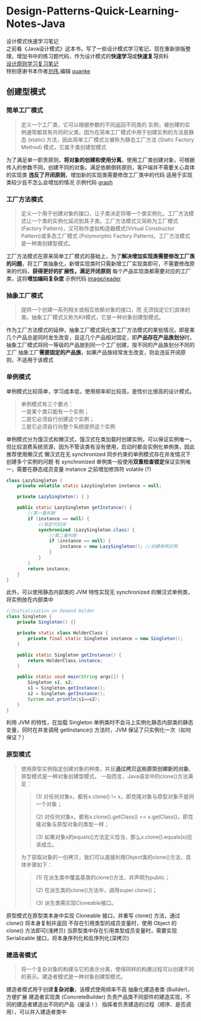 
# Design-Patterns-Quick-Learning-Notes-Java
设计模式快速学习笔记  
之前看《Java设计模式》这本书，写了一些设计模式学习笔记，现在重新排版整理，增加书中的练习题代码，作为设计模式的**快速学习**或**快速复习**资料  
[设计原则学习复习笔记](https://github.com/HuangZhiAn/Design-Patterns-Quick-Learning-Notes-Java/blob/master/Object-Oriented-Design-Principles.md)  
特别感谢书本作者[刘伟](http://blog.csdn.net/lovelion),编辑 [quanke](http://quanke.name)

## 创建型模式
### 简单工厂模式

> 定义一个工厂类，它可以根据参数的不同返回不同类的 实例，被创建的实例通常都具有共同的父类。因为在简单工厂模式中用于创建实例的方法是静态
> (static) 方法，因此简单工厂模式又被称为静态工厂方法 (Static Factory Method) 模式，它属于类创建型模式

为了满足单一职责原则，**将对象的创建和使用分离**，使用工厂类创建对象，可根据传入的参数不同，创建不同的对象。满足依赖倒转原则，客户端并不需要关心具体的实现类
**违反了开闭原则**，增加新的实现类需要修改工厂类中的代码
适用于实现类较少且不怎么会增加的情况 
示例代码 [graph](https://github.com/HuangZhiAn/Design-Pattern-with-Java-Learn/tree/master/src/main/factory/simple/graph)

### 工厂方法模式

> 定义一个用于创建对象的接口，让子类决定将哪一个类实例化。工厂方法模式让一个类的实例化延迟到其子类。工厂方法模式又简称为工厂模式
> (Factory Pattern)，又可称作虚拟构造器模式(Virtual Constructor Pattern)或多态工厂模式
> (Polymorphic Factory Pattern)。工厂方法模式是一种类创建型模式。

工厂方法模式在原来简单工厂模式的基础上，为了**解决增加实现类需要修改工厂类的问题**，将工厂类抽象化，新增实现类时只需新增工厂实现类即可，不需要修改原来的代码，**获得更好的扩展性，满足开闭原则**
每个产品实现类都需要对应的工厂类，这将**增加编码复杂度** 
示例代码 [image/reader](https://github.com/HuangZhiAn/Design-Pattern-with-Java-Learn/tree/master/src/main/factory/image/reader)

### 抽象工厂模式

> 提供一个创建一系列相关或相互依赖对象的接口，而 无须指定它们具体的类。抽象工厂模式又称为Kit模式，它是一种对象创建型模式。

作为工厂方法模式的延伸，抽象工厂模式简化类工厂方法模式的某些情况，即是某几个产品总是同时发生改变，且这几个产品相对固定，即**产品存在产品族划分**时。抽象工厂模式将同一等级的产品放到同一个工厂创建，按不同的产品族划分不同的工厂
抽象工厂**需要固定的产品族**，如果产品族经常发生改变，则会违反开闭原则，不适用于该模式

### 单例模式
单例模式比较简单，学习成本低，使用频率却比较高，是性价比很高的设计模式。

> 单例模式有三个要点：  
> 一是某个类只能有一个实例；  
> 二是它必须自行创建这个实例；  
> 三是它必须自行向整个系统提供这个实例  

单例模式分为饿汉式和懒汉式，饿汉式在类加载时创建实例，可以保证实例唯一，但比较浪费系统资源，因为不管该类有没有使用，启动时都会实例化单例类，因此推荐使用懒汉式
懒汉式在无 synchronized 同步约束的单例模式存在并发情况下创建多个实例的问题
有 synchronized 单例类一般使用**双重检查锁定**保证实例唯一，需要在静态成员变量 instance 之前增加修饰符 volatile (?)
```java
class LazySingleton {   
    private volatile static LazySingleton instance = null;   

    private LazySingleton() { }   

    public static LazySingleton getInstance() {   
        //第一重判断  
        if (instance == null) {  
            //锁定代码块  
            synchronized (LazySingleton.class) {  
                //第二重判断  
                if (instance == null) {  
                    instance = new LazySingleton(); //创建单例实例  
                }  
            }  
        }  
        return instance;   
    }  
}
```
此外，可以使用静态内部类的 JVM 特性实现无 synchronized 的懒汉式单例类，将实例放在内部类中
```java
//Initialization on Demand Holder  
class Singleton {  
    private Singleton() {}  

    private static class HolderClass {  
        private final static Singleton instance = new Singleton();  
    }  

    public static Singleton getInstance() {  
        return HolderClass.instance;  
    }  

    public static void main(String args[]) {  
        Singleton s1, s2;   
        s1 = Singleton.getInstance();  
        s2 = Singleton.getInstance();  
        System.out.println(s1==s2);  
    }  
}
```
利用 JVM 的特性，在加载 Singleton 单例类时不会马上实例化静态内部类的静态变量，同时在并发调用 getInstance() 方法时，JVM 保证了只实例化一次（如何保证？）
### 原型模式

> 使用原型实例指定创建对象的种类，并且**通过拷贝这些原型创建新的对象**。原型模式是一种对象创建型模式。
> 一般而言，Java语言中的clone()方法满足：
> 
> > (1) 对任何对象x，都有x.clone() != x，即克隆对象与原型对象不是同一个对象；
>> 
> > (2) 对任何对象x，都有x.clone().getClass() == x.getClass()，即克隆对象与原型对象的类型一样；
> > 
> > (3) 如果对象x的equals()方法定义恰当，那么x.clone().equals(x)应该成立。
> 
> 为了获取对象的一份拷贝，我们可以直接利用Object类的clone()方法，具体步骤如下：
> 
> > (1) 在派生类中覆盖基类的clone()方法，并声明为public；
> > 
> > (2) 在派生类的clone()方法中，调用super.clone()；
> > 
> > (3) 派生类需实现Cloneable接口。

原型模式在原型类本身中实现 Cloneable 接口，并重写 clone() 方法，通过 clone() 将本身复制并返回
不存在引用类型的成员变量时，使用 Object 的 clone() 方法即可(浅拷贝)
当原型类中存在引用类型成员变量时，需要实现 Serializable 接口，将本身序列化和反序列化(深拷贝)
### 建造者模式

> 将一个复杂对象的构建与它的表示分离，使得同样的构建过程可以创建不同的表示。建造者模式是一种对象创建型模式。

建造者模式用于创建**复杂对象**，该模式使用频率不高
抽象化建造者类 (Builder)，方便扩展
建造者实现类 (ConcreteBuilder) 负责产品类不同部件的建造实现，不同的建造者建造出不同的产品（废话！）
指挥者负责建造的过程（顺序、是否调用），可以并入建造者类中

<!--stackedit_data:
eyJoaXN0b3J5IjpbMjA3MjU1MDM1MiwxNDk2NDc1NDFdfQ==
-->